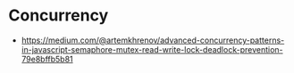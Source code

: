 # Concurrency

- https://medium.com/@artemkhrenov/advanced-concurrency-patterns-in-javascript-semaphore-mutex-read-write-lock-deadlock-prevention-79e8bffb5b81
